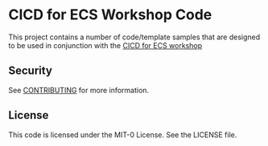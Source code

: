 # CICD for ECS Workshop Code

This project contains a number of code/template samples
that are designed to be used in conjunction with the
[CICD for ECS workshop](https://cicd-for-ecs.workshop.aws)

## Security

See [CONTRIBUTING](CONTRIBUTING.md#security-issue-notifications) for more information.

## License

This code is licensed under the MIT-0 License. See the LICENSE file.
